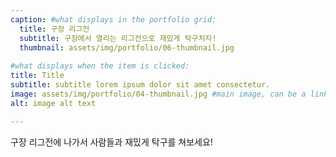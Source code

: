 ```yaml
---
caption: #what displays in the portfolio grid:
  title: 구장 리그전
  subtitle: 구장에서 열리는 리그전으로 재밌게 탁구치자!
  thumbnail: assets/img/portfolio/06-thumbnail.jpg
  
#what displays when the item is clicked:
title: Title
subtitle: subtitle lorem ipsum dolor sit amet consectetur.
image: assets/img/portfolio/04-thumbnail.jpg #main image, can be a link or a file in assets/img/portfolio
alt: image alt text

---
```

구장 리그전에 나가서 사람들과 재밌게 탁구를 쳐보세요!